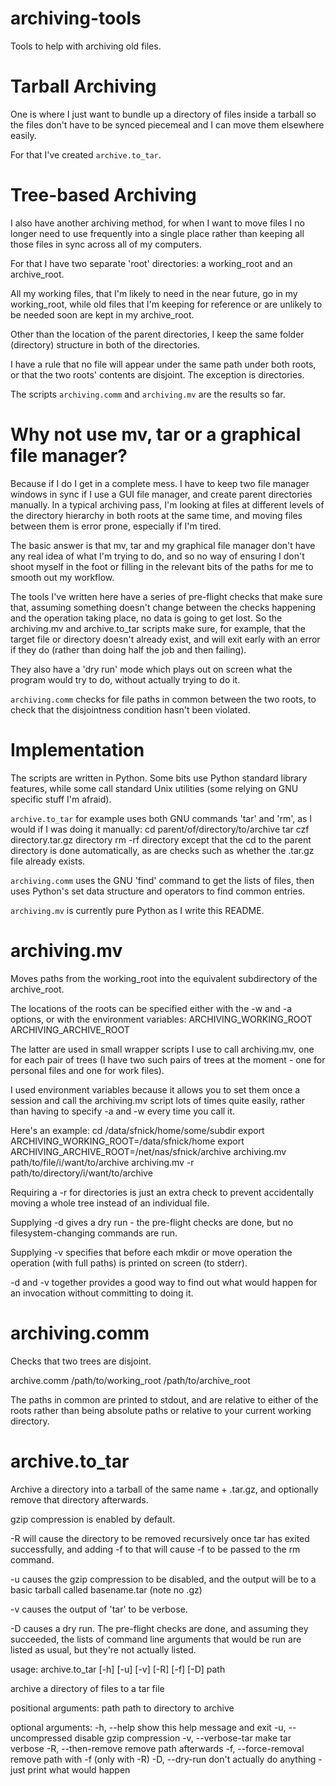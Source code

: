 archiving-tools
===============

Tools to help with archiving old files.

# Tarball Archiving

One is where I just want to bundle up a directory of files inside a tarball
so the files don't have to be synced piecemeal and I can move them elsewhere
easily.

For that I've created ```archive.to_tar```.

# Tree-based Archiving

I also have another archiving method, for when I want to move files I no
longer need to use frequently into a single place rather than keeping all
those files in sync across all of my computers.

For that I have two separate 'root' directories: a working_root and an archive_root.

All my working files, that I'm likely to need in the near future, go in
my working_root, while old files that I'm keeping for reference or are
unlikely to be needed soon are kept in my archive_root.

Other than the location of the parent directories, I keep the same
folder (directory) structure in both of the directories.

I have a rule that no file will appear under the same path under both roots,
or that the two roots' contents are disjoint.
The exception is directories.

The scripts ```archiving.comm``` and ```archiving.mv``` are the results
so far.

# Why not use mv, tar or a graphical file manager?

Because if I do I get in a complete mess.  I have to keep two file manager
windows in sync if I use a GUI file manager, and create parent directories
manually.
In a typical archiving pass, I'm looking at files at different levels of
the directory hierarchy in both roots at the same time, and moving files
between them is error prone, especially if I'm tired.

The basic answer is that mv, tar and my graphical file manager don't have
any real idea of what I'm trying to do, and so no way of ensuring I don't
shoot myself in the foot or filling in the relevant bits of the paths for
me to smooth out my workflow.

The tools I've written here have a series of pre-flight checks that make
sure that, assuming something doesn't change between the checks happening
and the operation taking place, no data is going to get lost.
So the archiving.mv and archive.to_tar scripts make sure, for example, that
the target file or directory doesn't already exist, and will exit early
with an error if they do (rather than doing half the job and then failing).

They also have a 'dry run' mode which plays out on screen what the program
would try to do, without actually trying to do it.

```archiving.comm``` checks for file paths in common between the two roots,
to check that the disjointness condition hasn't been violated.

# Implementation
The scripts are written in Python.  Some bits use Python standard library
features, while some call standard Unix utilities (some relying on GNU specific stuff I'm afraid).

```archive.to_tar``` for example uses both GNU commands 'tar' and 'rm', as
I would if I was doing it manually:
 cd parent/of/directory/to/archive
 tar czf directory.tar.gz directory
 rm -rf directory
except that the cd to the parent directory is done automatically, as are
checks such as whether the .tar.gz file already exists.

```archiving.comm``` uses the GNU 'find' command to get the lists of files, then uses
Python's set data structure and operators to find common entries.

```archiving.mv``` is currently pure Python as I write this README.

# archiving.mv

Moves paths from the working_root into the equivalent subdirectory of the
archive_root.

The locations of the roots can be specified either with the -w and -a options,
or with the environment variables:
 ARCHIVING_WORKING_ROOT
 ARCHIVING_ARCHIVE_ROOT

The latter are used in small wrapper scripts I use to call archiving.mv, one for each pair of trees (I have two such pairs of trees at the moment - one for personal files and one for work files).

I used environment variables because it allows you to set them once a session and call the archiving.mv script lots of times quite easily, rather than having to specify -a and -w every time you call it.

Here's an example:
 cd /data/sfnick/home/some/subdir
 export ARCHIVING_WORKING_ROOT=/data/sfnick/home
 export ARCHIVING_ARCHIVE_ROOT=/net/nas/sfnick/archive
 archiving.mv path/to/file/i/want/to/archive
 archiving.mv -r path/to/directory/i/want/to/archive

Requiring a -r for directories is just an extra check to prevent accidentally moving a whole tree instead of an individual file.

Supplying -d gives a dry run - the pre-flight checks are done, but no filesystem-changing commands are run.

Supplying -v specifies that before each mkdir or move operation the operation
(with full paths) is printed on screen (to stderr).

-d and -v together provides a good way to find out what would happen for an invocation without committing to doing it.

# archiving.comm

Checks that two trees are disjoint.

archive.comm /path/to/working_root /path/to/archive_root

The paths in common are printed to stdout, and are relative to either of
the roots rather than being absolute paths or relative to your current working directory.

# archive.to\_tar

Archive a directory into a tarball of the same name + .tar.gz, and optionally
remove that directory afterwards.

gzip compression is enabled by default.

-R will cause the directory to be
removed recursively once tar has exited successfully,
and adding -f to that will cause -f to be passed to the rm command.

-u causes the gzip compression to be disabled, and the output will be to
a basic tarball called basename.tar (note no .gz)

-v causes the output of 'tar' to be verbose.

-D causes a dry run.  The pre-flight checks are done, and assuming they
succeeded, the lists of command line arguments that would be run are
listed as usual, but they're not actually listed.

usage: archive.to_tar [-h] [-u] [-v] [-R] [-f] [-D] path

archive a directory of files to a tar file

positional arguments:
  path                 path to directory to archive

optional arguments:
  -h, --help           show this help message and exit
  -u, --uncompressed   disable gzip compression
  -v, --verbose-tar    make tar verbose
  -R, --then-remove    remove path afterwards
  -f, --force-removal  remove path with -f (only with -R)
  -D, --dry-run        don't actually do anything - just print what would
                       happen
